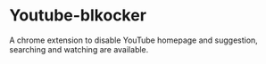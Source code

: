 # Youtube-blkocker
A chrome extension to disable YouTube homepage and suggestion, searching and watching are available.
